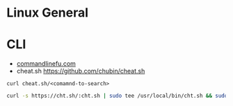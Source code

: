 # Linux General

# CLI

- [commandlinefu.com](https://www.commandlinefu.com/commands/browse)
- cheat.sh https://github.com/chubin/cheat.sh

`curl cheat.sh/<comamnd-to-search>`  

```sh
curl -s https://cht.sh/:cht.sh | sudo tee /usr/local/bin/cht.sh && sudo chmod +x /usr/local/bin/cht.sh
```

